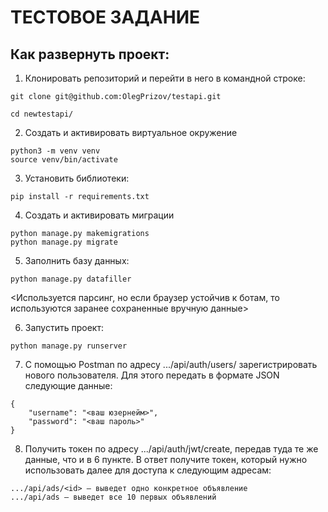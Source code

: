 # ТЕСТОВОЕ ЗАДАНИЕ

## Как развернуть проект:

1. Клонировать репозиторий и перейти в него в командной строке:

```
git clone git@github.com:OlegPrizov/testapi.git
```

```
cd newtestapi/
```

2. Создать и активировать виртуальное окружение
```
python3 -m venv venv
source venv/bin/activate
```

3. Установить библиотеки:

```
pip install -r requirements.txt
```

4. Создать и активировать миграции
```
python manage.py makemigrations
python manage.py migrate
```

5. Заполнить базу данных:
```
python manage.py datafiller
```
<Используется парсинг, но если браузер устойчив к ботам, то используются заранее сохраненные вручную данные>

6. Запустить проект:

```
python manage.py runserver
```

7. С помощью Postman по адресу .../api/auth/users/ зарегистрировать нового пользователя.
Для этого передать в формате JSON следующие данные:
```
{
    "username": "<ваш юзернейм>",
    "password": "<ваш пароль>"
}
```

8. Получить токен по адресу .../api/auth/jwt/create, передав туда те же данные, что и в 6 пункте.
В ответ получите токен, который нужно использовать далее для доступа к следующим адресам:

```
.../api/ads/<id> – выведет одно конкретное объявление
.../api/ads – выведет все 10 первых объявлений
```
